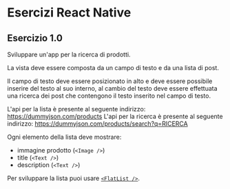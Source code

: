 # Esercizi React Native

## Esercizio 1.0

Sviluppare un'app per la ricerca di prodotti.

La vista deve essere composta da un campo di testo e da una lista di post.

Il campo di testo deve essere posizionato in alto e deve essere possibile inserire del testo al suo interno, al cambio del testo deve essere effettuata una ricerca dei post che contengono il testo inserito nel campo di testo.

L'api per la lista è presente al seguente indirizzo: https://dummyjson.com/products
L'api per la ricerca è presente al seguente indirizzo: https://dummyjson.com/products/search?q=RICERCA

Ogni elemento della lista deve mostrare:
- immagine prodotto (`<Image />`)
- title (`<Text />`)
- description (`<Text />`)

Per sviluppare la lista puoi usare [`<FlatList />`](https://reactnative.dev/docs/flatlist).
